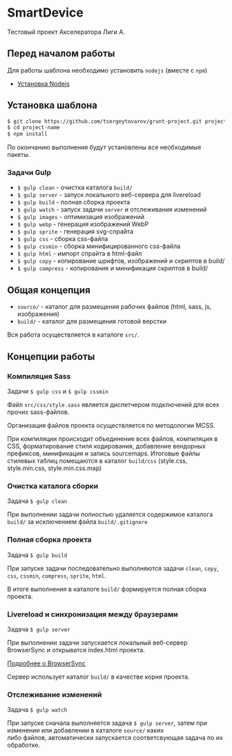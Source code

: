 # SmartDevice
Тестовый проект Акселератора Лиги А.

## Перед началом работы

Для работы шаблона необходимо установить `nodejs` (вместе с `npm`)

- [Установка Nodejs](https://github.com/joyent/node/wiki/Installing-Node.js-via-package-manager "Installing Node.js via package manager")

## Установка шаблона

``` sh
$ git clone https://github.com/tsergeytovarov/grunt-project.git project-name
$ cd project-name
$ npm install
```

По окончанию выполнения будут установлены все необходимые пакеты.


### Задачи Gulp

 - `$ gulp clean` - очистка каталога `build/`
 - `$ gulp server` - запуск локального веб-сервера для livereload
 - `$ gulp build` - полная сборка проекта
 - `$ gulp watch` - запуск задачи `server` и отслеживания изменений
 - `$ gulp images` - оптимизация изображений
 - `$ gulp webp` - генерация изображений WebP
 - `$ gulp sprite` - генерация svg-спрайта
 - `$ gulp css` - сборка css-файла
 - `$ gulp cssmin` - сборка минифицированного css-файла
 - `$ gulp html` - импорт спрайта в html-файл
 - `$ gulp copy` - копирование шрифтов, изображений и скриптов в build/
 - `$ gulp compress` - копирование и минификация скриптов в build/

## Общая концепция

- `source/` - каталог для размещения рабочих файлов (html, sass, js, изображения)
- `build/` - каталог для размещения готовой верстки

Вся работа осуществляется в каталоге `src/`.

## Концепции работы


### Компиляция Sass

Задачи `$ gulp css` и `$ gulp cssmin`

Файл `src/css/style.sass` является диспетчером подключений для всех прочих sass-файлов.

Организация файлов проекта осуществляется по методологии MCSS.

При компиляции происходит объединение всех файлов, компиляция в CSS, форматирование стиля кодирования, добавление вендорных префиксов, минификация и запись sourcemaps.
Итоговые файлы стилевых таблиц помещаются в каталог `build/css` (style.css, style.min.css, style.min.css.map)

### Очистка каталога сборки

Задача `$ gulp clean`

При выполнении задачи полностью удаляется содержимое каталога `build/` за исключением файла `build/.gitignore`

### Полная сборка проекта

Задача `$ gulp build`

При запуске задачи последовательно выполняются задачи  `clean`, `copy`, `css`, `cssmin`, `compress`, `sprite`, `html`.

В итоге выполнения в каталоге `build/` формируется полная сборка проекта.

### Livereload и синхронизация между браузерами

Задача `$ gulp server`

При выполнении задачи запускается локальный веб-сервер BrowserSync и открыватся index.html проекта.  

[Подробнее о BrowserSync](http://www.browsersync.io/ "Подробнее о BrowserSync")  

Сервер использует каталог `build/` в качестве корня проекта.

### Отслеживание изменений

Задача `$ gulp watch`

При запуске сначала выполняется задача `$ gulp server`, затем при изменении или добавлении в каталоге `source/` каких  
либо файлов, автоматически запускается соответсвующая задача по их обработке.
